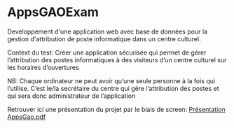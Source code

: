 # AppsGAOExam
Developpement d'une application web avec base de données pour la gestion d'attribution de poste informatique dans un centre culturel.

Context du test:
Créer une application sécurisée qui permet de gérer l’attribution des postes informatiques à des
visiteurs d’un centre culturel sur les horaires d’ouvertures

NB: Chaque ordinateur ne peut avoir qu’une seule personne à la fois qui l’utilise.
C’est le/la secrétaire du centre qui gère l’attribution des postes et qui sera donc administrateur de l’application

Retrouver ici une présentation du projet par le biais de screen:
[Présentation AppsGao.pdf](https://github.com/Jean-Laily/AppsGAOExam/files/6513563/Presentation.AppsGao.pdf)

